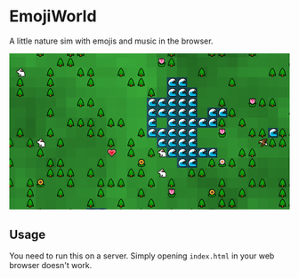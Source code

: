 # EmojiWorld

A little nature sim with emojis and music in the browser.

![Image](screenshot.png?raw=true "EmojiWorld Screenshot")

## Usage

You need to run this on a server. Simply opening `index.html` in your web browser doesn't work.